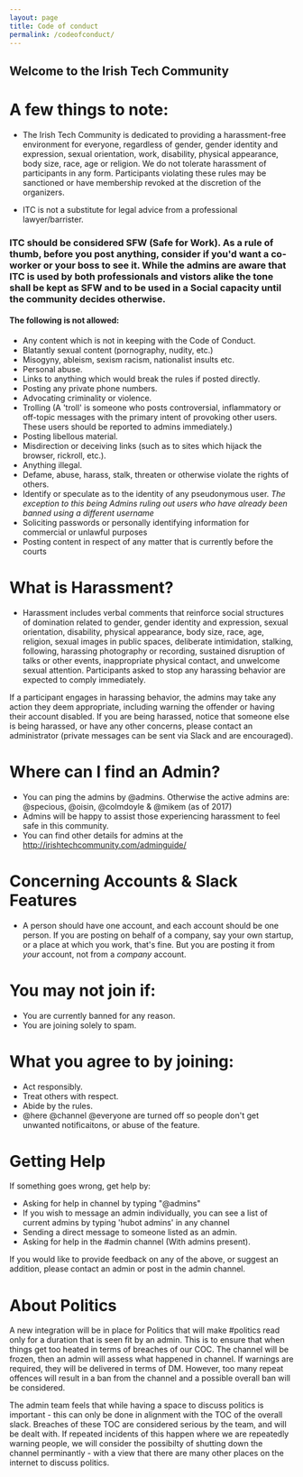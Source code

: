 ```yaml
---
layout: page
title: Code of conduct
permalink: /codeofconduct/
---
```

## Welcome to the Irish Tech Community 

# A few things to note: 

- The Irish Tech Community is dedicated to providing a harassment-free environment for everyone, regardless of gender, gender identity and expression, sexual orientation, work, disability, physical appearance, body size, race, age or religion. We do not tolerate harassment of participants in any form. Participants violating these rules may be sanctioned or have membership revoked at the discretion of the organizers.

- ITC is not a substitute for legal advice from a professional lawyer/barrister.

### ITC should be considered SFW (Safe for Work). As a rule of thumb, before you post anything, consider if you'd want a co-worker or your boss to see it. While the admins are aware that ITC is used by both professionals and vistors alike the tone shall be kept as SFW and to be used in a Social capacity until the community decides otherwise.

#### The following is not allowed:

- Any content which is not in keeping with the Code of Conduct.
- Blatantly sexual content (pornography, nudity, etc.)
- Misogyny, ableism, sexism racism, nationalist insults etc.
- Personal abuse.
- Links to anything which would break the rules if posted directly.
- Posting any private phone numbers.
- Advocating criminality or violence.
- Trolling (A 'troll' is someone who posts controversial, inflammatory or off-topic messages with the primary intent of provoking other users. These users should be reported to admins immediately.)
- Posting libellous material.
- Misdirection or deceiving links (such as to sites which hijack the browser, rickroll, etc.).
- Anything illegal.
- Defame, abuse, harass, stalk, threaten or otherwise violate the rights of others.
- Identify or speculate as to the identity of any pseudonymous user. *The exception to this being Admins ruling out users who have already been banned using a different username*
- Soliciting passwords or personally identifying information for commercial or unlawful purposes
- Posting content in respect of any matter that is currently before the courts

# What is Harassment?
- Harassment includes verbal comments that reinforce social structures of domination related to gender, gender identity and expression, sexual orientation, disability, physical appearance, body size, race, age, religion, sexual images in public spaces, deliberate intimidation, stalking, following, harassing photography or recording, sustained disruption of talks or other events, inappropriate physical contact, and unwelcome sexual attention. Participants asked to stop any harassing behavior are expected to comply immediately.

If a participant engages in harassing behavior, the admins may take any action they deem appropriate, including warning the offender or having their account disabled. If you are being harassed, notice that someone else is being harassed, or have any other concerns, please contact an administrator (private messages can be sent via Slack and are encouraged).

# Where can I find an Admin?

- You can ping the admins by @admins. Otherwise the active admins are: @specious, @oisin, @colmdoyle & @mikem (as of 2017)
- Admins will be happy to assist those experiencing harassment to feel safe in this community.
- You can find other details for admins at the http://irishtechcommunity.com/adminguide/

# Concerning Accounts & Slack Features

- A person should have one account, and each account should be one person. If you are posting on behalf of a company, say your own startup, or a place at which you work, that's fine. But you are posting it from *your* account, not from a *company* account.

# You may not join if:

- You are currently banned for any reason.
- You are joining solely to spam.

# What you agree to by joining:

- Act responsibly.
- Treat others with respect.
- Abide by the rules.
- @here @channel @everyone are turned off so people don't get unwanted notificaitons, or abuse of the feature. 

# Getting Help

If something goes wrong, get help by:

- Asking for help in channel by typing "@admins"
- If you wish to message an admin individually, you can see a list of current admins by typing 'hubot admins' in any channel 
- Sending a direct message to someone listed as an admin. 
- Asking for help in the #admin channel (With admins present).

If you would like to provide feedback on any of the above, or suggest an addition, please contact an admin or post in the admin channel.

# About Politics

A new integration will be in place for Politics that will make #politics read only for a duration that is seen fit by an admin. This is to ensure that when things get too heated in terms of breaches of our COC. The channel will be frozen, then an admin will assess what happened in channel. If warnings are required, they will be delivered in terms of DM. However, too many repeat offences will result in a ban from the channel and a possible overall ban will be considered. 

The admin team feels that while having a space to discuss politics is important - this can only be done in alignment with the TOC of the overall slack. Breaches of these TOC are considered serious by the team, and will be dealt with. If repeated incidents of this happen where we are repeatedly warning people, we will consider the possibilty of shutting down the channel perminantly - with a view that there are many other places on the internet to discuss politics. 
